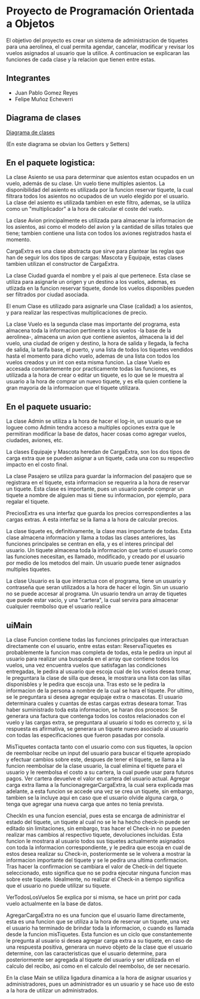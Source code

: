 
# Proyecto de Programación Orientada a Objetos
El objetivo del proyecto es crear un sistema de administracion de tiquetes para una aerolinea,
el cual permita agendar, cancelar, modificar y revisar los vuelos asignados al usuario que la
utilice. A continuacion se explicaran las funciones de cada clase y la relacion que tienen entre
estas.

## Integrantes
- Juan Pablo Gomez Reyes
- Felipe Muñoz Echeverri
  
## Diagrama de clases
[Diagrama de clases](https://app.genmymodel.com/api/projects/_ilWKYCTREe2TQ77rRj9fOQ/diagrams/_ilWKYyTREe2TQ77rRj9fOQ/svg)

(En este diagrama se obvian los Getters y Setters)

## En el paquete logistica:

La clase Asiento se usa para determinar que asientos estan ocupados en un vuelo, además de su clase.
Un vuelo tiene multiples asientos. La disponibilidad del asiento es utilizada por la funcion reservar
tiquete, la cual filtrara todos los asientos no ocupados de un vuelo elegido por el usuario. La clase
del asiento es utilizada tambien en este filtro, ademas, se la utiliza como un "multiplicador" a la hora
de calcular el coste del vuelo.

La clase Avion principalmente es utilizada para almacenar la informacion de los asientos, asi como el
modelo del avion y la cantidad de sillas totales que tiene; tambien contiene una lista con todos los 
aviones registrados hasta el momento.

CargaExtra es una clase abstracta que sirve para plantear las reglas que han de seguir los dos tipos de 
cargas: Mascota y Equipaje, estas clases tambien utilizan el constructor de CargaExtra.

La clase Ciudad guarda el nombre y el pais al que pertenece. Esta clase se utiliza para asignarle un 
origen y un destino a los vuelos, ademas, es utlizada en la funcion reservar tiquete, donde los vuelos
disponibles pueden ser filtrados por ciudad asociada.

El enum Clase es utilizado para asignarle una Clase (calidad) a los asientos, y para realizar las
respectivas multiplicaciones de precio.

La clase Vuelo es la segunda clase mas importante del programa, esta almacena toda la informacion
pertinente a los vuelos -la base de la aerolinea-, almacena un avion que contiene asientos,
almacena la id del vuelo, una ciudad de origen y destino, la hora de salida y llegada, la fecha de
salida, la tarifa base, el puerto, y una lista de todos los tiquetes vendidos hasta el momento para
dicho vuelo, ademas de una lista con todos los vuelos creados y un int con esta misma funcion.
La clase Vuelo es accesada constantemente por practicamente todas las funciones, es utilizada a la hora
de crear o editar un tiquete, es lo que se le muestra al usuario a la hora de comprar un nuevo tiquete,
y es ella quien contiene la gran mayoria de la informacion que el tiquete utilizara.

## En el paquete usuario:

La clase Admin se utiliza a la hora de hacer el log-in, un usuario que se loguee como Admin tendra
acceso a multiples opciones extra que le permitiran modificar la base de datos, hacer cosas como
agregar vuelos, ciudades, aviones, etc.

La clases Equipaje y Mascota heredan de CargaExtra, son los dos tipos de carga extra que se pueden asignar
a un tiquete, cada una con su respectivo impacto en el costo final.

La clase Pasajero se utiliza para guardar la informacion del pasajero que se registrara en el tiquete,
esta informacion se requerira a la hora de reservar un tiquete. Esta clase es importante, pues un
usuario puede comprar un tiquete a nombre de alguien mas si tiene su informacion, por ejemplo, para
regalar el tiquete.

PreciosExtra es una interfaz que guarda los precios correspondientes a las cargas extras. A esta
interfaz se la llama a la hora de calcular precios.

La clase tiquete es, definitivamente, la clase mas importante de todas. Esta clase almacena informacion
y llama a todas las clases anteriores, las funciones principales se centran en ella, y es el interes
principal del usuario. Un tiquete almacena toda la informacion que tanto el usuario como las funciones
necesitan, es llamado, modificado, y creado por el usuario por medio de los metodos del main. Un usuario
puede tener asignados multiples tiquetes.

La clase Usuario es la que interactua con el programa, tiene un usuario y contraseña que
seran utilizados a la hora de hacer el login. Sin un usuario no se puede accesar al programa. Un usuario
tendra un array de tiquetes que puede estar vacio, y una "cartera", la cual servira para almacenar cualquier
reembolso que el usuario realice

## uiMain

La clase Funcion contiene todas las funciones principales que interactuan directamente con el usuario,
entre estas estan:
ReservaTiquetes es probablemente la funcion mas completa de todas, esta le pedira un input al usuario
para realizar una busqueda en el array que contiene todos los vuelos, una vez encuentra vuelos que
satisfagan las condiciones entregadas, le pedira al usuario que escoja cual de los vuelos desea tomar,
le preguntara la clase de silla que desea, le mostrara una lista con las sillas disponisbles y le pedira
que escoja una. Tras esto se le pedira la informacion de la persona a nombre de la cual se hara 
el tiquete. Por ultimo, se le preguntara si desea agregar equipaje extra o mascotas. El usuario
determinara cuales y cuantas de estas cargas extras deseara tomar. Tras haber suministrado toda esta
informacion, se haran dos procesos: Se generara una factura que contenga todos los costos 
relacionados con el vuelo y las cargas extra, se preguntara al usuario si todo es correcto y, 
si la respuesta es afirmativa, se generara un tiquete nuevo asociado al usuario con todas las
especificaciones que fueron pasadas por consola.

MisTiquetes contacta tanto con el usuario como con sus tiquetes, la opcion de reembolsar recibe
un input del usuario para buscar el tiquete apropiado y efectuar cambios sobre este, despues de
tener el tiquete, se llama a la funcion reembolsar de la clase usuario, la cual elimina el 
tiquete para el usuario y le reembolsa el costo a su cartera, la cual puede usar para futuros pagos.
Ver cartera devuelve el valor en cartera del usuario actual.
Agregar carga extra llama a la funcionagregarCargaExtra, la cual sera explicada mas adelante, 
a esta funcion se accede una vez se crea un tiquete, sin embargo, tambien se la incluye aqui en caso
que el usuario olvide alguna carga, o tenga que agregar una nueva carga que antes no tenia prevista.

CheckIn es una funcion esencial, pues esta se encarga de administrar el estado del tiquete,
un tiquete al cual no se le ha hecho check-in puede ser editado sin limitaciones, sin embargo,
tras hacer el Check-in no se pueden realizar mas cambios al respectivo tiquete, devoluciones
incluidas. Esta funcion le mostrara al usuario todos sus tiquetes actualmente asignados con toda la
informacion correspondiente, y le pedira que escoja en cual de estos desea realizar su
Check-in, posteriormente se le volvera a mostrar la informacion importante del tiquete y se
le pedira una ultima confirmacion. Tras hacer la confirmacion se cambiara el valor de Check-in
del tiquete seleccionado, esto significa que no se podra ejecutar ninguna funcion mas sobre este tiquete.
Idealmente, no realizar el Check-in a tiempo significa que el usuario no puede utilizar su tiquete.

VerTodosLosVuelos Se explica por si misma, se hace un print por cada vuelo actualmente en la
base de datos.

AgregarCargaExtra no es una funcion que el usuario llame directamente, esta es una funcion que
se utiliza a la hora de reservar un tiquete, una vez el usuario ha terminado de brindar toda la informacion,
o cuando es llamada desde la funcion misTiquetes.
Esta funcion es un ciclo que constantemente le pregunta al usuario si desea agregar carga extra
a su tiquete, en caso de una respuesta positiva, generara un nuevo objeto de la clase que el
usuario determine, con las caracteristicas que el usuario determine, para posteriormente ser agregada
al tiquete del usuario y ser utilizada en el calculo del recibo, asi como en el calculo del reembolso,
de ser necesario.

En la clase Main se utiliza ligadura dinamica a la hora de asignar usuarios y administradores,
pues un administrador es un usuario y se hace uso de esto a la hora de utilizar un administrados.